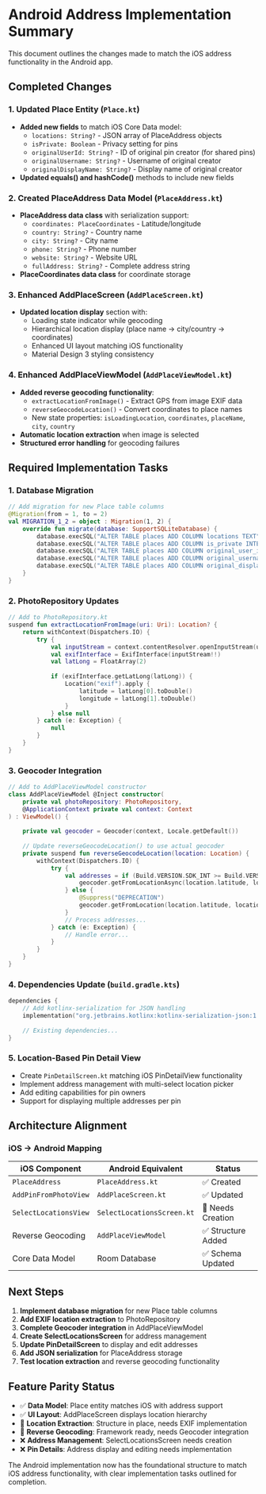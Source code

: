 # Android Address Implementation Summary

This document outlines the changes made to match the iOS address functionality in the Android app.

## Completed Changes

### 1. Updated Place Entity (`Place.kt`)
- **Added new fields** to match iOS Core Data model:
  - `locations: String?` - JSON array of PlaceAddress objects
  - `isPrivate: Boolean` - Privacy setting for pins
  - `originalUserId: String?` - ID of original pin creator (for shared pins)
  - `originalUsername: String?` - Username of original creator
  - `originalDisplayName: String?` - Display name of original creator
- **Updated equals() and hashCode()** methods to include new fields

### 2. Created PlaceAddress Data Model (`PlaceAddress.kt`)
- **PlaceAddress data class** with serialization support:
  - `coordinates: PlaceCoordinates` - Latitude/longitude
  - `country: String?` - Country name
  - `city: String?` - City name  
  - `phone: String?` - Phone number
  - `website: String?` - Website URL
  - `fullAddress: String?` - Complete address string
- **PlaceCoordinates data class** for coordinate storage

### 3. Enhanced AddPlaceScreen (`AddPlaceScreen.kt`)
- **Updated location display** section with:
  - Loading state indicator while geocoding
  - Hierarchical location display (place name → city/country → coordinates)
  - Enhanced UI layout matching iOS functionality
  - Material Design 3 styling consistency

### 4. Enhanced AddPlaceViewModel (`AddPlaceViewModel.kt`)
- **Added reverse geocoding functionality**:
  - `extractLocationFromImage()` - Extract GPS from image EXIF data
  - `reverseGeocodeLocation()` - Convert coordinates to place names
  - New state properties: `isLoadingLocation`, `coordinates`, `placeName`, `city`, `country`
- **Automatic location extraction** when image is selected
- **Structured error handling** for geocoding failures

## Required Implementation Tasks

### 1. Database Migration
```kotlin
// Add migration for new Place table columns
@Migration(from = 1, to = 2)
val MIGRATION_1_2 = object : Migration(1, 2) {
    override fun migrate(database: SupportSQLiteDatabase) {
        database.execSQL("ALTER TABLE places ADD COLUMN locations TEXT")
        database.execSQL("ALTER TABLE places ADD COLUMN is_private INTEGER NOT NULL DEFAULT 0")
        database.execSQL("ALTER TABLE places ADD COLUMN original_user_id TEXT")
        database.execSQL("ALTER TABLE places ADD COLUMN original_username TEXT")
        database.execSQL("ALTER TABLE places ADD COLUMN original_display_name TEXT")
    }
}
```

### 2. PhotoRepository Updates
```kotlin
// Add to PhotoRepository.kt
suspend fun extractLocationFromImage(uri: Uri): Location? {
    return withContext(Dispatchers.IO) {
        try {
            val inputStream = context.contentResolver.openInputStream(uri)
            val exifInterface = ExifInterface(inputStream!!)
            val latLong = FloatArray(2)
            
            if (exifInterface.getLatLong(latLong)) {
                Location("exif").apply {
                    latitude = latLong[0].toDouble()
                    longitude = latLong[1].toDouble()
                }
            } else null
        } catch (e: Exception) {
            null
        }
    }
}
```

### 3. Geocoder Integration
```kotlin
// Add to AddPlaceViewModel constructor
class AddPlaceViewModel @Inject constructor(
    private val photoRepository: PhotoRepository,
    @ApplicationContext private val context: Context
) : ViewModel() {
    
    private val geocoder = Geocoder(context, Locale.getDefault())
    
    // Update reverseGeocodeLocation() to use actual geocoder
    private suspend fun reverseGeocodeLocation(location: Location) {
        withContext(Dispatchers.IO) {
            try {
                val addresses = if (Build.VERSION.SDK_INT >= Build.VERSION_CODES.TIRAMISU) {
                    geocoder.getFromLocationAsync(location.latitude, location.longitude, 1)
                } else {
                    @Suppress("DEPRECATION")
                    geocoder.getFromLocation(location.latitude, location.longitude, 1)
                }
                // Process addresses...
            } catch (e: Exception) {
                // Handle error...
            }
        }
    }
}
```

### 4. Dependencies Update (`build.gradle.kts`)
```kotlin
dependencies {
    // Add kotlinx-serialization for JSON handling
    implementation("org.jetbrains.kotlinx:kotlinx-serialization-json:1.6.0")
    
    // Existing dependencies...
}
```

### 5. Location-Based Pin Detail View
- Create `PinDetailScreen.kt` matching iOS PinDetailView functionality
- Implement address management with multi-select location picker
- Add editing capabilities for pin owners
- Support for displaying multiple addresses per pin

## Architecture Alignment

### iOS → Android Mapping
| iOS Component | Android Equivalent | Status |
|---------------|-------------------|--------|
| `PlaceAddress` | `PlaceAddress.kt` | ✅ Created |
| `AddPinFromPhotoView` | `AddPlaceScreen.kt` | ✅ Updated |
| `SelectLocationsView` | `SelectLocationsScreen.kt` | 🚧 Needs Creation |
| Reverse Geocoding | `AddPlaceViewModel` | ✅ Structure Added |
| Core Data Model | Room Database | ✅ Schema Updated |

## Next Steps

1. **Implement database migration** for new Place table columns
2. **Add EXIF location extraction** to PhotoRepository  
3. **Complete Geocoder integration** in AddPlaceViewModel
4. **Create SelectLocationsScreen** for address management
5. **Update PinDetailScreen** to display and edit addresses
6. **Add JSON serialization** for PlaceAddress storage
7. **Test location extraction** and reverse geocoding functionality

## Feature Parity Status

- ✅ **Data Model**: Place entity matches iOS with address support
- ✅ **UI Layout**: AddPlaceScreen displays location hierarchy 
- 🚧 **Location Extraction**: Structure in place, needs EXIF implementation
- 🚧 **Reverse Geocoding**: Framework ready, needs Geocoder integration  
- ❌ **Address Management**: SelectLocationsScreen needs creation
- ❌ **Pin Details**: Address display and editing needs implementation

The Android implementation now has the foundational structure to match iOS address functionality, with clear implementation tasks outlined for completion.